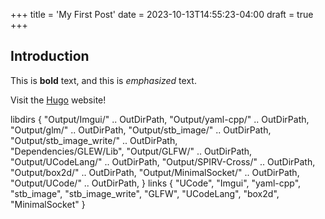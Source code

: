+++
title = 'My First Post'
date = 2023-10-13T14:55:23-04:00
draft = true
+++
## Introduction

This is **bold** text, and this is *emphasized* text.

Visit the [Hugo](https://gohugo.io) website!

libdirs { 
     "Output/Imgui/" .. OutDirPath,
     "Output/yaml-cpp/" .. OutDirPath,
     "Output/glm/" .. OutDirPath,
     "Output/stb_image/" .. OutDirPath,    
     "Output/stb_image_write/" .. OutDirPath,    
     "Dependencies/GLEW/Lib",
     "Output/GLFW/" .. OutDirPath, 
     "Output/UCodeLang/" .. OutDirPath, 
     "Output/SPIRV-Cross/" .. OutDirPath, 
     "Output/box2d/" .. OutDirPath, 
     "Output/MinimalSocket/" .. OutDirPath, 
     "Output/UCode/" .. OutDirPath,
    }
    links {
     "UCode",
     "Imgui",
     "yaml-cpp",
     "stb_image",
     "stb_image_write",
     "GLFW",
     "UCodeLang",
     "box2d",
     "MinimalSocket"
    }